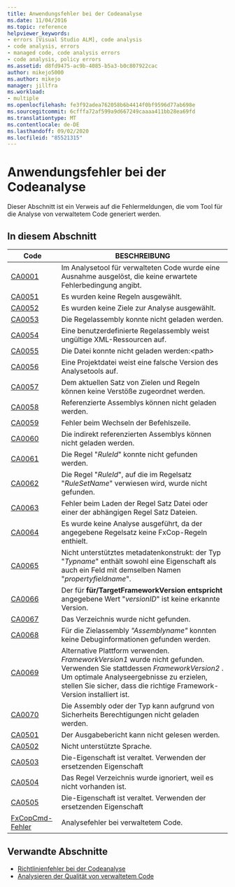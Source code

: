 ```yaml
---
title: Anwendungsfehler bei der Codeanalyse
ms.date: 11/04/2016
ms.topic: reference
helpviewer_keywords:
- errors [Visual Studio ALM], code analysis
- code analysis, errors
- managed code, code analysis errors
- code analysis, policy errors
ms.assetid: d8fd9475-ac9b-4085-b5a3-b0c807922cac
author: mikejo5000
ms.author: mikejo
manager: jillfra
ms.workload:
- multiple
ms.openlocfilehash: fe3f92adea762058b6b4414f0bf9596d77ab698e
ms.sourcegitcommit: 6cfffa72af599a9d667249caaaa411bb28ea69fd
ms.translationtype: MT
ms.contentlocale: de-DE
ms.lasthandoff: 09/02/2020
ms.locfileid: "85521315"
---
```

# <a name="code-analysis-application-errors"></a>Anwendungsfehler bei der Codeanalyse

Dieser Abschnitt ist ein Verweis auf die Fehlermeldungen, die vom Tool für die Analyse von verwaltetem Code generiert werden.

## <a name="in-this-section"></a>In diesem Abschnitt

|Code|BESCHREIBUNG|
|-|-|
|[CA0001](ca0001.md)|Im Analysetool für verwalteten Code wurde eine Ausnahme ausgelöst, die keine erwartete Fehlerbedingung angibt.|
|[CA0051](ca0051.md)|Es wurden keine Regeln ausgewählt.|
|[CA0052](ca0052.md)|Es wurden keine Ziele zur Analyse ausgewählt.|
|[CA0053](ca0053.md)|Die Regelassembly konnte nicht geladen werden.|
|[CA0054](ca0054.md)|Eine benutzerdefinierte Regelassembly weist ungültige XML-Ressourcen auf.|
|[CA0055](ca0055.md)|Die Datei konnte nicht geladen werden:\<path>|
|[CA0056](ca0056.md)|Eine Projektdatei weist eine falsche Version des Analysetools auf.|
|[CA0057](ca0057.md)|Dem aktuellen Satz von Zielen und Regeln können keine Verstöße zugeordnet werden.|
|[CA0058](ca0058.md)|Referenzierte Assemblys können nicht geladen werden.|
|[CA0059](ca0059.md)|Fehler beim Wechseln der Befehlszeile.|
|[CA0060](ca0060.md)|Die indirekt referenzierten Assemblys können nicht geladen werden.|
|[CA0061](ca0061.md)|Die Regel "*RuleId*" konnte nicht gefunden werden.|
|[CA0062](ca0062.md)|Die Regel "*RuleId*", auf die im Regelsatz "*RuleSetName*" verwiesen wird, wurde nicht gefunden.|
|[CA0063](ca0063.md)|Fehler beim Laden der Regel Satz Datei oder einer der abhängigen Regel Satz Dateien.|
|[CA0064](ca0064.md)|Es wurde keine Analyse ausgeführt, da der angegebene Regelsatz keine FxCop-Regeln enthielt.|
|[CA0065](ca0065.md)|Nicht unterstütztes metadatenkonstrukt: der Typ "*Typname*" enthält sowohl eine Eigenschaft als auch ein Feld mit demselben Namen "*propertyfieldname*".|
|[CA0066](ca0066.md)|Der für **für/TargetFrameworkVersion entspricht** angegebene Wert "*versionID*" ist keine erkannte Version.|
|[CA0067](ca0067.md)|Das Verzeichnis wurde nicht gefunden.|
|[CA0068](ca0068.md)|Für die Zielassembly *"Assemblyname"* konnten keine Debuginformationen gefunden werden.|
|[CA0069](ca0069.md)|Alternative Plattform verwenden. *FrameworkVersion1* wurde nicht gefunden. Verwenden Sie stattdessen *FrameworkVersion2* . Um optimale Analyseergebnisse zu erzielen, stellen Sie sicher, dass die richtige Framework-Version installiert ist.|
|[CA0070](ca0070.md)|Die Assembly oder der Typ kann aufgrund von Sicherheits Berechtigungen nicht geladen werden.|
|[CA0501](ca0501.md)|Der Ausgabebericht kann nicht gelesen werden.|
|[CA0502](ca0502.md)|Nicht unterstützte Sprache.|
|[CA0503](ca0503.md)|Die-Eigenschaft ist veraltet. Verwenden der ersetzenden Eigenschaft|
|[CA0504](ca0504.md)|Das Regel Verzeichnis wurde ignoriert, weil es nicht vorhanden ist.|
|[CA0505](ca0505.md)|Die-Eigenschaft ist veraltet. Verwenden der ersetzenden Eigenschaft|
|[FxCopCmd-Fehler](fxcopcmd-errors.md)|Analysefehler bei verwaltetem Code.|

## <a name="related-sections"></a>Verwandte Abschnitte

- [Richtlinienfehler bei der Codeanalyse](../code-quality/code-analysis-policy-errors.md)
- [Analysieren der Qualität von verwaltetem Code](../code-quality/code-analysis-for-managed-code-overview.md)
